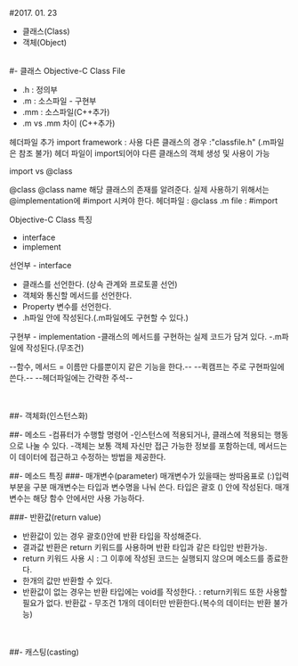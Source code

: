 #2017. 01. 23
- 클래스(Class)
- 객체(Object)

<br>
#- 클래스
Objective-C Class File<br>

- .h : 정의부
- .m : 소스파일 - 구현부
- .mm : 소스파일(C++추가)
- .m vs .mm 차이
(C++추가)

헤더파일 추가
import
framework : <framework> 사용
다른 클래스의 경우 :"classfile.h" (.m파일은 참조 불가)
헤더 파일이 import되어야 다른 클래스의 객체 생성 및 사용이 가능

import vs @class

@class
@class name
해당 클래스의 존재를 알려준다.
실제 사용하기 위해서는 @implementation에 #import 시켜야 한다.
헤더파일 : @class .m file : #import

Objective-C Class 특징
- interface
- implement


선언부 - interface
- 클래스를 선언한다. (상속 관계와 프로토콜 선언)
- 객체와 통신할 메서드를 선언한다.
- Property 변수를 선언한다.
- .h파일 안에 작성된다.(.m파일에도 구현할 수 있다.)


구현부 - implementation
-클래스의 메서드를 구현하는 실제 코드가 담겨 있다.
-.m파일에 작성된다.(무조건)

--함수, 메서드 = 이름만 다를뿐이지 같은 기능을 한다.--
--퀵캠프는 주로 구현파일에 쓴다.--
--헤더파일에는 간략한 주석--

<br><br>
##- 객체화(인스턴스화)




##- 메소드
-컴퓨터가 수행할 명령어
-인스턴스에 적용되거나, 클래스에 적용되는 행동으로 나눌 수 있다.
-객체는 보통 객체 자신만 접근 가능한 정보를 포함하는데, 메서드는 이 데이터에 접근하고 수정하는 방법을 제공한다.

##- 메소드 특징
###- 매개변수(parameter)
매개변수가 있을때는 쌍따옴표로 (:)입력부분을 구분
매개변수는 타입과 변수명을 나눠 쓴다.
타입은 괄호 () 안에 작성된다.
매개변수는 해당 함수 안에서만 사용 가능하다.

###- 반환값(return value)
- 반환값이 있는 경우 괄호()안에 반환 타입을 작성해준다.
- 결과값 반환은 return 키워드를 사용하며 반환 타입과 같은 타입만 반환가능.
- return 키워드 사용 시 : 그 이후에 작성된 코드는 실행되지 않으며 메소드를 종료한다.
- 한개의 값만 반환할 수 있다.
- 반환값이 없는 경우는 반환 타입에는 void를 작성한다.
: return키워드 또한 사용할 필요가 없다. 
반환값 - 무조건 1개의 데이터만 반환한다.(복수의 데이터는 반환 불가능)

<br><br>
##- 캐스팅(casting)
